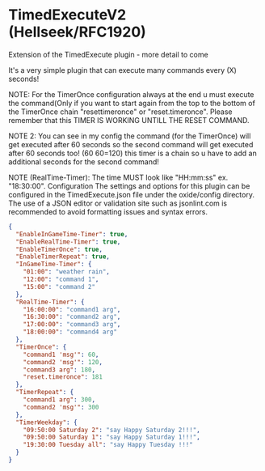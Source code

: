 # TimedExecuteV2 (Hellseek/RFC1920)
Extension of the TimedExecute plugin - more detail to come

It's a very simple plugin that can execute many commands every (X) seconds!

NOTE: For the TimerOnce configuration always at the end u must execute the command(Only if you want to start again from the top to the bottom of the TimerOnce chain "resettimeronce" or "reset.timeronce". Please remember that this TIMER IS WORKING UNTILL THE RESET COMMAND.

NOTE 2: You can see in my config the command (for the TimerOnce) will get executed after 60 seconds so the second command will get executed after 60 seconds too! (60 60=120) this timer is a chain so u have to add an additional seconds for the second command!

NOTE (RealTime-Timer): The time MUST look like "HH:mm:ss" ex. "18:30:00".
Configuration
The settings and options for this plugin can be configured in the TimedExecute.json file under the oxide/config directory. The use of a JSON editor or validation site such as jsonlint.com is recommended to avoid formatting issues and syntax errors.

```json
{
  "EnableInGameTime-Timer": true,
  "EnableRealTime-Timer": true,
  "EnableTimerOnce": true,
  "EnableTimerRepeat": true,
  "InGameTime-Timer": {
    "01:00": "weather rain",
    "12:00": "command 1",
    "15:00": "command 2"
  },
  "RealTime-Timer": {
    "16:00:00": "command1 arg",
    "16:30:00": "command2 arg",
    "17:00:00": "command3 arg",
    "18:00:00": "command4 arg"
  },
  "TimerOnce": {
    "command1 'msg'": 60,
    "command2 'msg'": 120,
    "command3 arg": 180,
    "reset.timeronce": 181
  },
  "TimerRepeat": {
    "command1 arg": 300,
    "command2 'msg'": 300
  },
  "TimerWeekday": {
    "09:50:00 Saturday 2": "say Happy Saturday 2!!!",
    "09:50:00 Saturday 1": "say Happy Saturday 1!!!",
    "19:30:00 Tuesday all": "say Happy Tuesday !!!"
  }
}
```
